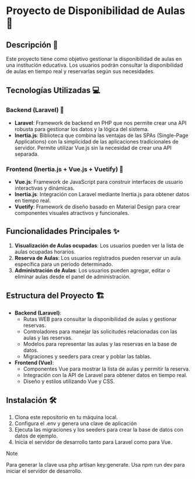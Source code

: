 # Proyecto de Disponibilidad de Aulas 🏫

## Descripción 📝
Este proyecto tiene como objetivo gestionar la disponibilidad de aulas en una institución educativa. Los usuarios podrán consultar la disponibilidad de aulas en tiempo real y reservarlas según sus necesidades.

## Tecnologías Utilizadas 💻
### Backend (Laravel) 🚀
- **Laravel**: Framework de backend en PHP que nos permite crear una API robusta para gestionar los datos y la lógica del sistema.
- **Inertia.js**: Biblioteca que combina las ventajas de las SPAs (Single-Page Applications) con la simplicidad de las aplicaciones tradicionales de servidor. Permite utilizar Vue.js sin la necesidad de crear una API separada.

### Frontend (Inertia.js + Vue.js + Vuetify) 🎨
- **Vue.js**: Framework de JavaScript para construir interfaces de usuario interactivas y dinámicas.
- **Inertia.js**: Integración con Laravel mediante Inertia.js para obtener datos en tiempo real.
- **Vuetify**: Framework de diseño basado en Material Design para crear componentes visuales atractivos y funcionales.


## Funcionalidades Principales ✨
1. **Visualización de Aulas ocupadas**: Los usuarios pueden ver la lista de aulas ocupadas horarios.
2. **Reserva de Aulas**: Los usuarios registrados pueden reservar un aula específica para un período determinado.
3. **Administración de Aulas**: Los usuarios pueden agregar, editar o eliminar aulas desde el panel de administración.

## Estructura del Proyecto 🏗️
- **Backend (Laravel)**:
    - Rutas WEB para consultar la disponibilidad de aulas y gestionar reservas.
    - Controladores para manejar las solicitudes relacionadas con las aulas y las reservas.
    - Modelos para representar las aulas y las reservas en la base de datos.
    - Migraciones y seeders para crear y poblar las tablas.
- **Frontend (Vue)**:
    - Componentes Vue para mostrar la lista de aulas y permitir la reserva.
    - Integración con la API de Laravel para obtener datos en tiempo real.
    - Diseño y estilos utilizando Vue y CSS.

## Instalación 🛠️
1. Clona este repositorio en tu máquina local.
2. Configura el .env y genera una clave de aplicación
2. Ejecuta las migraciones y los seeders para crear la base de datos con datos de ejemplo.
3. Inicia el servidor de desarrollo tanto para Laravel como para Vue.
> [!NOTE]
> Para generar la clave usa php artisan key:generate.
> Usa npm run dev para iniciar el servidor de desarrollo.
